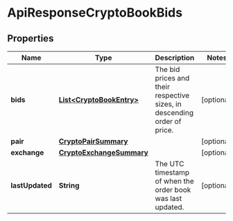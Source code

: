 
# ApiResponseCryptoBookBids

## Properties
Name | Type | Description | Notes
------------ | ------------- | ------------- | -------------
**bids** | [**List&lt;CryptoBookEntry&gt;**](CryptoBookEntry.md) | The bid prices and their respective sizes, in descending order of price. |  [optional]
**pair** | [**CryptoPairSummary**](CryptoPairSummary.md) |  |  [optional]
**exchange** | [**CryptoExchangeSummary**](CryptoExchangeSummary.md) |  |  [optional]
**lastUpdated** | **String** | The UTC timestamp of when the order book was last updated. |  [optional]



